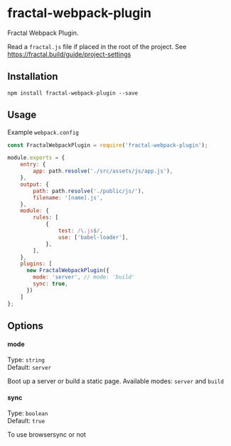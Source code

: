 # fractal-webpack-plugin
Fractal Webpack Plugin.

Read a `fractal.js` file if placed in the root of the project. See https://fractal.build/guide/project-settings

## Installation

```
npm install fractal-webpack-plugin --save
```


## Usage

Example `webpack.config`

```javascript
const FractalWebpackPlugin = require('fractal-webpack-plugin');

module.exports = {
    entry: {
        app: path.resolve('./src/assets/js/app.js'),
    },
    output: {
        path: path.resolve('./public/js/'),
        filename: '[name].js',
    },
    module: {
        rules: [
            {
                test: /\.js$/,
                use: ['babel-loader'],
            },
        ],
    },
    plugins: [
      new FractalWebpackPlugin({
        mode: 'server', // mode: 'build'
        sync: true,
      })
    ]
};
```

## Options

#### mode

Type: `string` <br>
Default: `server`

Boot up a server or build a static page. Available modes: `server` and `build`

#### sync

Type: `boolean` <br>
Default: `true`

To use browsersync or not

